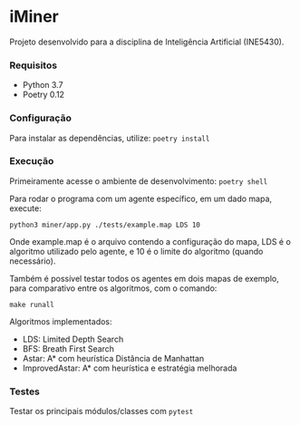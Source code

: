 # iMiner

Projeto desenvolvido para a disciplina de Inteligência Artificial (INE5430).

### Requisitos
- Python 3.7
- Poetry 0.12

### Configuração
Para instalar as dependências, utilize:
`poetry install`

### Execução
Primeiramente acesse o ambiente de desenvolvimento:
`poetry shell`

Para rodar o programa com um agente específico, em um dado mapa, execute:

```python3 miner/app.py ./tests/example.map LDS 10```

Onde example.map é o arquivo contendo a configuração do mapa, LDS é o algoritmo utilizado pelo agente, e 10 é o limite do algoritmo (quando necessário).

Também é possível testar todos os agentes em dois mapas de exemplo, para comparativo entre os algoritmos, com o comando:

```make runall```

Algoritmos implementados:
- LDS: Limited Depth Search
- BFS: Breath First Search
- Astar: A* com heurística Distância de Manhattan
- ImprovedAstar: A* com heurística e estratégia melhorada

### Testes
Testar os principais módulos/classes com `pytest`
